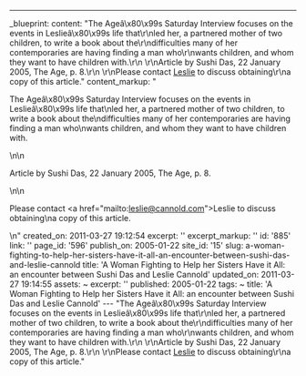 ---
_blueprint:
  content: "The Ageâ\x80\x99s Saturday Interview focuses on the events in Leslieâ\x80\x99s
    life that\r\nled her, a partnered mother of two children, to write a book about
    the\r\ndifficulties many of her contemporaries are having finding a man who\r\nwants
    children, and whom they want to have children with.\r\n  \r\nArticle by Sushi
    Das, 22 January 2005, The Age, p. 8.\r\n  \r\nPlease contact [Leslie](mailto:leslie@cannold.com)
    to discuss obtaining\r\na copy of this article."
  content_markup: "<p>The Ageâ\x80\x99s Saturday Interview focuses on the events in
    Leslieâ\x80\x99s life that\nled her, a partnered mother of two children, to write
    a book about the\ndifficulties many of her contemporaries are having finding a
    man who\nwants children, and whom they want to have children with.</p>\n\n<p>Article
    by Sushi Das, 22 January 2005, The Age, p. 8.</p>\n\n<p>Please contact <a href=\"mailto:leslie@cannold.com\">Leslie</a>
    to discuss obtaining\na copy of this article.</p>\n"
  created_on: 2011-03-27 19:12:54
  excerpt: ''
  excerpt_markup: ''
  id: '885'
  link: ''
  page_id: '596'
  publish_on: 2005-01-22
  site_id: '15'
  slug: a-woman-fighting-to-help-her-sisters-have-it-all-an-encounter-between-sushi-das-and-leslie-cannold
  title: 'A Woman Fighting to Help her Sisters Have it All: an encounter between   Sushi
    Das and Leslie Cannold'
  updated_on: 2011-03-27 19:14:55
assets: ~
excerpt: ''
published: 2005-01-22
tags: ~
title: 'A Woman Fighting to Help her Sisters Have it All: an encounter between   Sushi
  Das and Leslie Cannold'
--- "The Ageâ\x80\x99s Saturday Interview focuses on the events in Leslieâ\x80\x99s
  life that\r\nled her, a partnered mother of two children, to write a book about
  the\r\ndifficulties many of her contemporaries are having finding a man who\r\nwants
  children, and whom they want to have children with.\r\n  \r\nArticle by Sushi Das,
  22 January 2005, The Age, p. 8.\r\n  \r\nPlease contact [Leslie](mailto:leslie@cannold.com)
  to discuss obtaining\r\na copy of this article."
